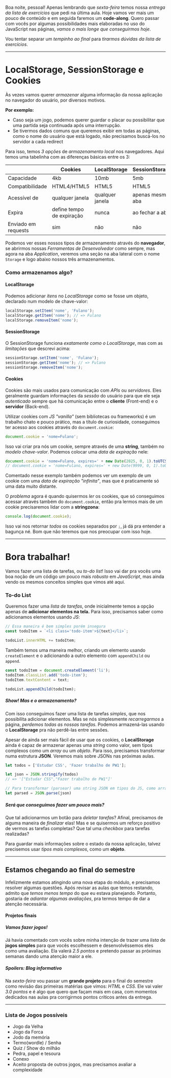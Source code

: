 
Boa noite, pessoal! Apenas lembrando que *sexta-feira* temos nossa *entrega da lista de exercícios* que pedi na última aula. Hoje vamos ver mais um pouco de conteúdo e em seguida faremos um **code-along**. Quero passar com vocês por algumas possibilidades mais elaboradas no uso do JavaScript nas páginas, *vamos o mais longe que conseguirmos hoje*.

Vou tentar separar um *tempinho ao final* para *tirarmos dúvidas da lista de exercícios*.

---

# LocalStorage, SessionStorage e Cookies

Às vezes vamos querer *armazenar* alguma informação da nossa aplicação no navegador do usuário, por diversos motivos.

**Por exemplo:**
- Caso seja um jogo, podemos querer guardar o placar ou possibilitar que uma partida seja continuada após uma interrupção.
- Se tivermos dados comuns que queremos exibir em todas as páginas, como o nome do usuário que está logado, não precisamos buscá-los no servidor a cada redirect

Para isso, temos *3 opções* de *armazenamento local* nos navegadores. Aqui temos uma tabelinha com as diferenças básicas entre os 3:

|                     | Cookies                   | LocalStorage    | SessionStorage   |
| ------------------- | ------------------------- | --------------- | ---------------- |
| Capacidade          | 4kb                       | 10mb            | 5mb              |
| Compatibilidade     | HTML4/HTML5               | HTML5           | HTML5            |
| Acessível de        | qualquer janela           | qualquer janela | apenas mesma aba |
| Expira              | define tempo de expiração | nunca           | ao fechar a aba  |
| Enviado em requests | sim                       | não             | não              |

Podemos ver esses nossos tipos de armazenamento através do **navegador**, se abrirmos nossas *Ferramentas de Desenvolvedor* como sempre, mas agora na aba *Application*, veremos uma seção na aba lateral com o nome `Storage` e logo abaixo nossos três armazenamentos.

### Como armazenamos algo?

#### LocalStorage
Podemos adicionar *itens* no *LocalStorage* como se fosse um objeto, declarado num modelo de chave-valor:
```js
localStorage.setItem('nome', 'Fulano');
localStorage.getItem('nome'); // => Fulano
localStorage.removeItem('nome');
```

#### SessionStorage
O SessionStorage funciona *exatamente como o LocalStorage*, mas com as *limitações* que descrevi acima:
```js
sessionStorage.setItem('nome', 'Fulano');
sessionStorage.getItem('nome'); // => Fulano
sessionStorage.removeItem('nome');
```

#### Cookies
Cookies são mais usados para comunicação com *APIs* ou *servidores*. Eles geralmente guardam informações da *sessão* do usuário para que ele seja *autenticado* sempre que há comunicação entre o **cliente** (Front-end) e o **servidor** (Back-end).

Utilizar cookies com *JS "vanilla"* (sem bibliotecas ou frameworks) é um trabalho chato e pouco prático, mas a título de curiosidade, conseguimos ter acesso aos cookies através do `document.cookie`:
```js
document.cookie = 'nome=Fulano';
```
Isso vai criar pra nós um cookie, sempre através de uma **string**, também no *modelo chave-valor*. Podemos colocar uma *data de expiração* nele:
```js
document.cookie = 'nome=Fulano, expires=' + new Date(2025, 0, 1).toUTCString();
// document.cookie = 'nome=Fulano, expires=' + new Date(9999, 0, 1).toUTCString();
```
Comentado nesse exemplo também podemos ver um exemplo de um cookie com uma *data de expiração "infinita"*, mas que é praticamente só uma data muito distante.

O *problema* agora é quando quisermos *ler* os cookies, que só conseguimos acessar através também do `document.cookie`, então pra lermos mais de um cookie precisaremos lidar com a **stringzona**:
```js
console.log(document.cookie);
```
Isso vai nos retornar *todos* os cookies separados por `;`, já dá pra entender a bagunça né. Bom que não teremos que nos preocupar com isso hoje.

---

# Bora trabalhar!

Vamos fazer uma lista de tarefas, ou *to-do list*! Isso vai dar pra vocês uma boa noção de um código um pouco mais *robusto* em *JavaScript*, mas ainda vendo os mesmos conceitos simples que vimos até aqui.

### To-do List

Queremos fazer uma *lista de tarefas*, onde inicialmente temos a opção apenas de **adicionar elementos na tela.** Para isso, precisamos saber como adicionamos elementos usando *JS*:
```js
// Essa maneira é bem simples porém insegura
const todoItem = `<li class='todo-item'>${text}</li>`;

todoList.innerHTML += todoItem;
```

Também temos uma maneira melhor, criando um elemento usando `createElement` e o adicionando a outro elemento com `appendChild` ou `append`.
```js
const todoItem = document.createElement('li');
todoItem.classList.add('todo-item');
todoItem.textContent = text;

todoList.appendChild(todoItem);
```
##### Show! Mas e o armazenamento?
Com isso conseguimos fazer uma lista de tarefas *simples*, que nos possibilita adicionar elementos. Mas se nós simplesmente *recarregarmos* a página, *perdemos todas as nossas tarefas*. Podemos armazená-las usando o **LocalStorage** pra não perdê-las entre sessões.

Apesar de ainda ser mais fácil de usar que os cookies, o **LocalStorage** ainda é capaz de armazenar apenas uma *string* como valor, sem tipos complexos como um *array* ou um *objeto*. Para isso, precisamos transformar numa estrutura **JSON**. Veremos mais sobre JSONs nas próximas aulas.
```js
let todos = ['Estudar CSS', 'Fazer trabalho de PW1'];

let json = JSON.stringify(todos)
// => '["Estudar CSS","Fazer trabalho de PW1"]'

// Para transformar (parsear) uma string JSON em tipos do JS, como array
let parsed = JSON.parse(json)
```

##### Será que conseguimos fazer um pouco mais?
Que tal adicionarmos um botão para *deletar tarefas*? Afinal, precisamos de alguma maneira de *finalizar* elas! Mas e se quisermos um reforço positivo de vermos as tarefas completas? Que tal uma *checkbox* para tarefas realizadas?

Para guardar mais informações sobre o estado da nossa aplicação, talvez precisemos usar *tipos mais complexos*, como um **objeto**.

---

## Estamos chegando ao final do semestre

Infelizmente estamos atingindo uma nova etapa do módulo, e precisamos resolver algumas questões. Após revisar as aulas que temos restando, admito que *temos menos tempo* do que eu estava planejando. Portanto, gostaria de *adiantar algumas avaliações*, pra termos tempo de dar a atenção necessária.

#### Projetos finais

##### Vamos fazer jogos!
Já havia comentado com vocês sobre minha intenção de trazer uma *lista* de **jogos simples** para que vocês escolhessem e desenvolvêssemos eles como uma avaliação. Ela valerá *2.5 pontos* e pretendo passar as próximas semanas dando uma atenção maior a ele.

##### Spoilers: Blog informativo
Na *sexta-feira* vou passar um **grande projeto** para o final do semestre como revisão das primeiras matérias que vimos: *HTML* e *CSS*. Ele vai valer *3.0 pontos* e é algo que quero que façam mais em casa, com momentos dedicados nas aulas pra corrigirmos pontos críticos antes da entrega.

----

### Lista de Jogos possíveis

- Jogo da Velha
- Jogo da Forca
- Jodo da memória
- Termo(wordle) / Senha
- Quiz / Show do milhão
- Pedra, papel e tesoura
- Conexo
- Aceito proposta de outros jogos, mas precisamos avaliar a complexidade